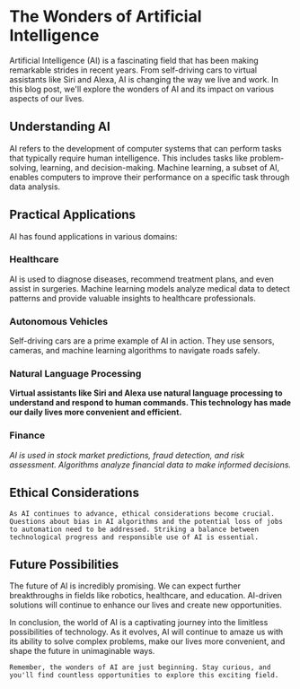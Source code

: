 # The Wonders of Artificial Intelligence

Artificial Intelligence (AI) is a fascinating field that has been making remarkable strides in recent years. From self-driving cars to virtual assistants like Siri and Alexa, AI is changing the way we live and work. In this blog post, we'll explore the wonders of AI and its impact on various aspects of our lives.

## Understanding AI

AI refers to the development of computer systems that can perform tasks that typically require human intelligence. This includes tasks like problem-solving, learning, and decision-making. Machine learning, a subset of AI, enables computers to improve their performance on a specific task through data analysis.

## Practical Applications

AI has found applications in various domains:

### Healthcare
AI is used to diagnose diseases, recommend treatment plans, and even assist in surgeries. Machine learning models analyze medical data to detect patterns and provide valuable insights to healthcare professionals.

### Autonomous Vehicles
Self-driving cars are a prime example of AI in action. They use sensors, cameras, and machine learning algorithms to navigate roads safely.

### Natural Language Processing
**Virtual assistants like Siri and Alexa use natural language processing to understand and respond to human commands. This technology has made our daily lives more convenient and efficient.**

### Finance
_AI is used in stock market predictions, fraud detection, and risk assessment. Algorithms analyze financial data to make informed decisions._

## Ethical Considerations
```text
As AI continues to advance, ethical considerations become crucial. Questions about bias in AI algorithms and the potential loss of jobs to automation need to be addressed. Striking a balance between technological progress and responsible use of AI is essential.
```

## Future Possibilities

The future of AI is incredibly promising. We can expect further breakthroughs in fields like robotics, healthcare, and education. AI-driven solutions will continue to enhance our lives and create new opportunities.

In conclusion, the world of AI is a captivating journey into the limitless possibilities of technology. As it evolves, AI will continue to amaze us with its ability to solve complex problems, make our lives more convenient, and shape the future in unimaginable ways.

`Remember, the wonders of AI are just beginning. Stay curious, and you'll find countless opportunities to explore this exciting field.`

